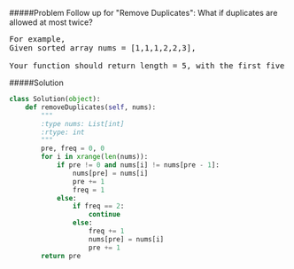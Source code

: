 #####Problem
Follow up for "Remove Duplicates":
What if duplicates are allowed at most twice?

<pre>
For example,
Given sorted array nums = [1,1,1,2,2,3],

Your function should return length = 5, with the first five elements of nums being 1, 1, 2, 2 and 3. It doesn't matter what you leave beyond the new length.
</pre>

#####Solution
```python
class Solution(object):
    def removeDuplicates(self, nums):
        """
        :type nums: List[int]
        :rtype: int
        """
        pre, freq = 0, 0
        for i in xrange(len(nums)):
            if pre != 0 and nums[i] != nums[pre - 1]:
                nums[pre] = nums[i]
                pre += 1
                freq = 1
            else:
                if freq == 2:
                    continue
                else:
                    freq += 1
                    nums[pre] = nums[i]
                    pre += 1
        return pre
```